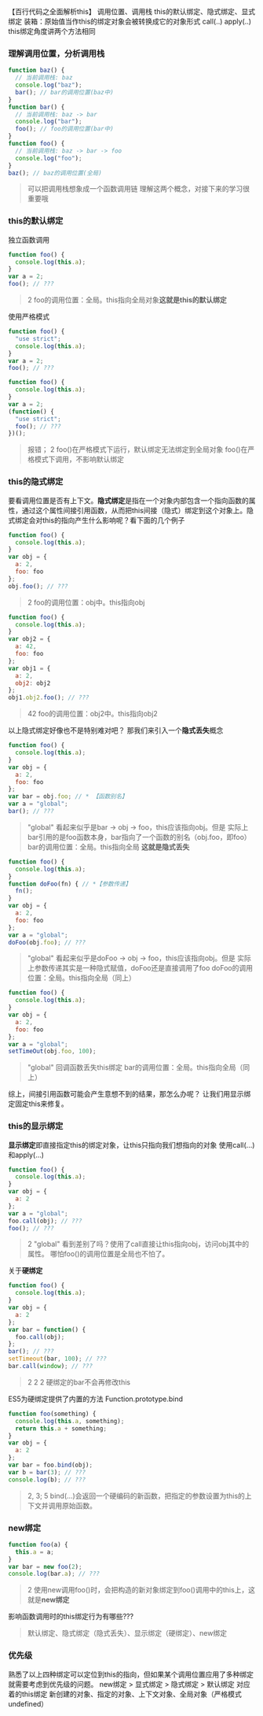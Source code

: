 【百行代码之全面解析this】
调用位置、调用栈
this的默认绑定、隐式绑定、显式绑定
装箱：原始值当作this的绑定对象会被转换成它的对象形式
call(..)
apply(..)
this绑定角度讲两个方法相同


### 理解调用位置，分析调用栈
```javascript
function baz() {
  // 当前调用栈: baz
  console.log("baz");
  bar(); // bar的调用位置(baz中)
}
function bar() {
  // 当前调用栈: baz -> bar
  console.log("bar");
  foo(); // foo的调用位置(bar中)
}
function foo() {
  // 当前调用栈: baz -> bar -> foo
  console.log("foo");
}
baz(); // baz的调用位置(全局)
```
> 可以把调用栈想象成一个函数调用链
理解这两个概念，对接下来的学习很重要哦

### this的默认绑定
独立函数调用
```javascript
function foo() {
  console.log(this.a);
}
var a = 2;
foo(); // ???
```
> 2
foo的调用位置：全局。this指向全局对象**这就是this的默认绑定**

使用严格模式
```javascript
function foo() {
  "use strict";
  console.log(this.a);
}
var a = 2;
foo(); // ???
```
```javascript
function foo() {
  console.log(this.a);
}
var a = 2;
(function() {
  "use strict";
  foo(); // ???
})();
```
> 报错； 2
foo()在严格模式下运行，默认绑定无法绑定到全局对象
foo()在严格模式下调用，不影响默认绑定

### this的隐式绑定
要看调用位置是否有上下文。**隐式绑定**是指在一个对象内部包含一个指向函数的属性，通过这个属性间接引用函数，从而把this间接（隐式）绑定到这个对象上。隐式绑定会对this的指向产生什么影响呢？看下面的几个例子
```javascript
function foo() {
  console.log(this.a);
}
var obj = {
  a: 2,
  foo: foo
};
obj.foo(); // ???
```
> 2
foo的调用位置：obj中。this指向obj

```javascript
function foo() {
  console.log(this.a);
}
var obj2 = {
  a: 42,
  foo: foo
};
var obj1 = {
  a: 2,
  obj2: obj2
};
obj1.obj2.foo(); // ???
```
> 42
foo的调用位置：obj2中。this指向obj2

以上隐式绑定好像也不是特别难对吧？
那我们来引入一个**隐式丢失**概念
```javascript
function foo() {
  console.log(this.a);
}
var obj = {
  a: 2,
  foo: foo
};
var bar = obj.foo; // * 【函数别名】
var a = "global";
bar(); // ???
```
> "global"
看起来似乎是bar -> obj -> foo，this应该指向obj。但是
实际上bar引用的是foo函数本身，bar指向了一个函数的别名（obj.foo，即foo）
bar的调用位置：全局。this指向全局
**这就是隐式丢失**

```javascript
function foo() {
  console.log(this.a);
}
function doFoo(fn) { // *【参数传递】
  fn();
}
var obj = {
  a: 2,
  foo: foo
};
var a = "global";
doFoo(obj.foo); // ???
```
> "global"
看起来似乎是doFoo -> obj -> foo，this应该指向obj。但是
实际上参数传递其实是一种隐式赋值，doFoo还是直接调用了foo
doFoo的调用位置：全局。this指向全局（同上）

```javascript
function foo() {
  console.log(this.a);
}
var obj = {
  a: 2,
  foo: foo
};
var a = "global";
setTimeOut(obj.foo, 100);
```
> "global"
回调函数丢失this绑定
bar的调用位置：全局。this指向全局（同上）

综上，间接引用函数可能会产生意想不到的结果，那怎么办呢？
让我们用显示绑定固定this来修复。

### this的显示绑定
**显示绑定**即直接指定this的绑定对象，让this只指向我们想指向的对象
使用call(...)和apply(...)
```javascript
function foo() {
  console.log(this.a);
}
var obj = {
  a: 2
};
var a = "global";
foo.call(obj); // ???
foo(); // ???
```
> 2 "global"
看到差别了吗？使用了call直接让this指向obj，访问obj其中的属性。
哪怕foo()的调用位置是全局也不怕了。

关于**硬绑定**
```javascript
function foo() {
  console.log(this.a);
}
var obj = {
  a: 2
};
var bar = function() {
  foo.call(obj);
};
bar(); // ???
setTimeout(bar, 100); // ???
bar.call(window); // ???
```
> 2 2 2
硬绑定的bar不会再修改this

ES5为硬绑定提供了内置的方法
Function.prototype.bind
```javascript
function foo(something) {
  console.log(this.a, something);
  return this.a + something;
}
var obj = {
  a: 2
};
var bar = foo.bind(obj);
var b = bar(3); // ???
console.log(b); // ???
```
> 2, 3; 5
bind(...)会返回一个硬编码的新函数，把指定的参数设置为this的上下文并调用原始函数。

### new绑定
```javascript
function foo(a) {
  this.a = a;
}
var bar = new foo(2);
console.log(bar.a); // ???
```
> 2
使用new调用foo()时，会把构造的新对象绑定到foo()调用中的this上，这就是**new绑定**

影响函数调用时的this绑定行为有哪些???
> 默认绑定、隐式绑定（隐式丢失）、显示绑定（硬绑定）、new绑定

### 优先级
熟悉了以上四种绑定可以定位到this的指向，但如果某个调用位置应用了多种绑定就需要考虑到优先级的问题。
new绑定 > 显式绑定 > 隐式绑定 > 默认绑定
对应着的this绑定
新创建的对象、指定的对象、上下文对象、全局对象（严格模式undefined）


```javascript

```
```javascript

```
```javascript

```

